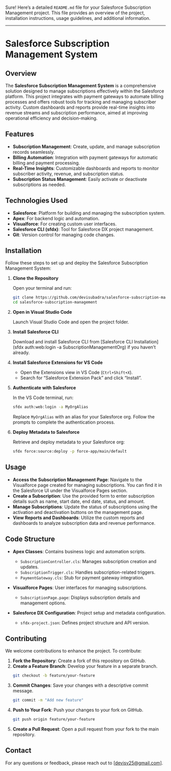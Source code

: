 Sure! Here’s a detailed `README.md` file for your Salesforce Subscription Management project. This file provides an overview of the project, installation instructions, usage guidelines, and additional information.

---

# Salesforce Subscription Management System

## Overview

The **Salesforce Subscription Management System** is a comprehensive solution designed to manage subscriptions effectively within the Salesforce platform. This project integrates with payment gateways to automate billing processes and offers robust tools for tracking and managing subscriber activity. Custom dashboards and reports provide real-time insights into revenue streams and subscription performance, aimed at improving operational efficiency and decision-making.

## Features

- **Subscription Management**: Create, update, and manage subscription records seamlessly.
- **Billing Automation**: Integration with payment gateways for automatic billing and payment processing.
- **Real-Time Insights**: Customizable dashboards and reports to monitor subscriber activity, revenue, and subscription status.
- **Subscription Status Management**: Easily activate or deactivate subscriptions as needed.

## Technologies Used

- **Salesforce**: Platform for building and managing the subscription system.
- **Apex**: For backend logic and automation.
- **Visualforce**: For creating custom user interfaces.
- **Salesforce CLI (sfdx)**: Tool for Salesforce DX project management.
- **Git**: Version control for managing code changes.

## Installation

Follow these steps to set up and deploy the Salesforce Subscription Management System:

1. **Clone the Repository**

   Open your terminal and run:
   ```bash
   git clone https://github.com/devisubadra/salesforce-subscription-management.git
   cd salesforce-subscription-management
   ```

2. **Open in Visual Studio Code**

   Launch Visual Studio Code and open the project folder.

3. **Install Salesforce CLI**

   Download and install Salesforce CLI from [Salesforce CLI Installation](sfdx auth:web:login -a SubscriptionManagementOrg) if you haven’t already.

4. **Install Salesforce Extensions for VS Code**

   - Open the Extensions view in VS Code (`Ctrl+Shift+X`).
   - Search for “Salesforce Extension Pack” and click “Install”.

5. **Authenticate with Salesforce**

   In the VS Code terminal, run:
   ```bash
   sfdx auth:web:login -a MyOrgAlias
   ```
   Replace `MyOrgAlias` with an alias for your Salesforce org. Follow the prompts to complete the authentication process.

6. **Deploy Metadata to Salesforce**

   Retrieve and deploy metadata to your Salesforce org:
   ```bash
   sfdx force:source:deploy -p force-app/main/default
   ```

## Usage

- **Access the Subscription Management Page**: Navigate to the Visualforce page created for managing subscriptions. You can find it in the Salesforce UI under the Visualforce Pages section.
- **Create a Subscription**: Use the provided form to enter subscription details such as name, start date, end date, status, and amount.
- **Manage Subscriptions**: Update the status of subscriptions using the activation and deactivation buttons on the management page.
- **View Reports and Dashboards**: Utilize the custom reports and dashboards to analyze subscription data and revenue performance.

## Code Structure

- **Apex Classes**: Contains business logic and automation scripts.
  - `SubscriptionController.cls`: Manages subscription creation and updates.
  - `SubscriptionTrigger.cls`: Handles subscription-related triggers.
  - `PaymentGateway.cls`: Stub for payment gateway integration.

- **Visualforce Pages**: User interfaces for managing subscriptions.
  - `SubscriptionPage.page`: Displays subscription details and management options.

- **Salesforce DX Configuration**: Project setup and metadata configuration.
  - `sfdx-project.json`: Defines project structure and API version.

## Contributing

We welcome contributions to enhance the project. To contribute:

1. **Fork the Repository**: Create a fork of this repository on GitHub.
2. **Create a Feature Branch**: Develop your feature in a separate branch.
   ```bash
   git checkout -b feature/your-feature
   ```
3. **Commit Changes**: Save your changes with a descriptive commit message.
   ```bash
   git commit -m "Add new feature"
   ```
4. **Push to Your Fork**: Push your changes to your fork on GitHub.
   ```bash
   git push origin feature/your-feature
   ```
5. **Create a Pull Request**: Open a pull request from your fork to the main repository.


## Contact

For any questions or feedback, please reach out to [devisv25@gmail.com].
